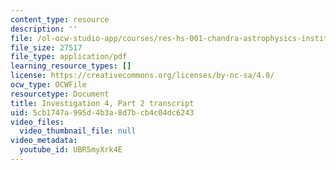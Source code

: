 ```yaml
---
content_type: resource
description: ''
file: /ol-ocw-studio-app/courses/res-hs-001-chandra-astrophysics-institute/UBR5myXrk4E_transcript.pdf
file_size: 27517
file_type: application/pdf
learning_resource_types: []
license: https://creativecommons.org/licenses/by-nc-sa/4.0/
ocw_type: OCWFile
resourcetype: Document
title: Investigation 4, Part 2 transcript
uid: 5cb1747a-995d-4b3a-8d7b-cb4c04dc6243
video_files:
  video_thumbnail_file: null
video_metadata:
  youtube_id: UBR5myXrk4E
---
```


